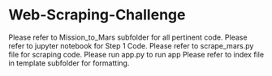 # Web-Scraping-Challenge
Please refer to Mission_to_Mars subfolder for all pertinent code. 
  Please refer to jupyter notebook for Step 1 Code. 
  Please refer to scrape_mars.py file for scraping code.
  Please run app.py to run app
Please refer to index file in template subfolder for formatting. 
